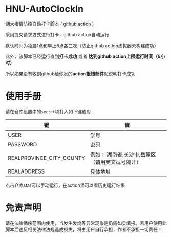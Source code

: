 # HNU-AutoClockIn

湖大疫情防控自动打卡脚本 ( github action )

采用提交请求方式进行打卡，github action自动运行

默认时间为凌晨1点和早上6点各三次（防止github action虚拟器未构建成功）

此外，该脚本已经运行直到**打卡成功** 或者 **达到github action上限运行时间（6小时）**

所以如果没有收到github给你发的**action报错邮件**就说明打卡成功

# 使用手册

请在仓库设置中的`secret`项打入如下键值对

| 键                       | 值                                              |
| ------------------------ | ----------------------------------------------- |
| USER                     | 学号                                            |
| PASSWORD                 | 密码                                            |
| REALPROVINCE_CITY_COUNTY | 例如： 湖南省,长沙市,岳麓区（请用英文逗号隔开） |
| REALADDRESS              | 具体地址                                        |

点击仓库star可以手动运行，在action里可以看历史运行结果

# 免责声明

请在法律循序范围内使用，当发生发烧等异常现象是仍需如实填报。若用户使用此脚本后违反相关法律法规造成损失，将由用户自行承担，作者不承担一切责任！

